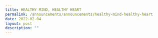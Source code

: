 ```yaml
---
title: HEALTHY MIND, HEALTHY HEART
permalink: /announcements/announcements/healthy-mind-healthy-heart
date: 2022-02-04
layout: post
description: ""
---
```


